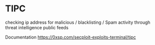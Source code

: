 # TIPC
checking ip address for malicious / blacklisting / Spam activity through threat intelligence public feeds 

Documentation 
https://0xsp.com/secploit-exploits-terminal/tipc
